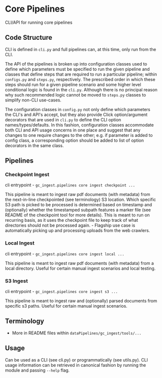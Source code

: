 # Core Pipelines

CLI/API for running core pipelines 

## Code Structure
CLI is defined in `cli.py` and full pipelines can, at this time, only run from the CLI.

The API of the pipelines is broken up into configuration classes used to define which parameters must be specified to run the given pipeline and classes that define steps that are required to run a particular pipeline; within `configs.py` and `steps.py`, respectively. The prescribed order in which these steps should run for a given pipeline scenario and some higher level conditional logic is found in the `cli.py`. Although there is no principal reason why such recommended logic cannot be moved to `steps.py` classes to simplify non-CLI use-cases.

The configuration classes in `config.py` not only define which parameters the CLI's and API's accept, but they also provide Click option/argument decorators that are used in `cli.py` to define the CLI option names/types/defaults. In this fashion, configuration classes accommodate both CLI and API usage concerns in one place and suggest that any changes to one require changes to the other; e.g. if parameter is added to config class, a corresponding option should be added to list of option decorators in the same class.

## Pipelines

### Checkpoint Ingest
cli entrypoint - `gc_ingest.pipelines core ingest checkpoint ...`

This pipeline is meant to ingest raw pdf documents (with metadata) from the next-in-line checkpointed (see terminology) S3 location. Which specific S3 path is picked to be processed is determined based on timestamp and (optionally) whether the timestamped subpath features a marker file (see README of the checkpoint tool for more details). This is meant to run on recurring basis, as it uses the checkpoint file to keep track of what directories should not be processed again. - Flagship use case is automatically picking up and processing uploads from the web crawlers.

### Local Ingest
cli entrypoint - `gc_ingest.pipelines core ingest local ...`

This pipeline is meant to ingest raw pdf documents (with metadata) from a local directory. Useful for certain manual ingest scenarios and local testing.

### S3 Ingest
cli entrypoint - `gc_ingest.pipelines core ingest s3 ...`

This pipeline is meant to ingest raw and (optionally) parsed documents from specific s3 paths. Useful for certain manual ingest scenarios.

## Terminology

- More in README files within `dataPipelines/gc_ingest/tools/...`

## Usage

Can be used as a CLI (see cli.py) or programmatically (see utils.py). CLI usage information can be retrieved in canonical fashion by running the module and passing `--help` flag.